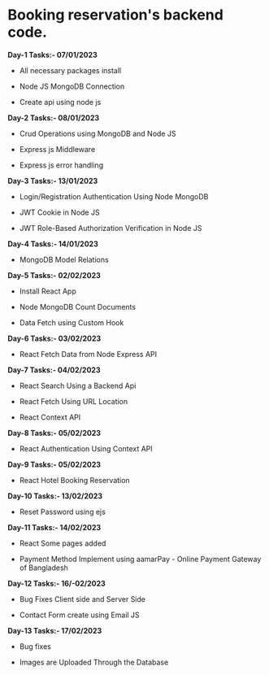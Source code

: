 # Booking reservation's backend code.
**Day-1 Tasks:- 07/01/2023**

- All necessary packages install
* Node JS MongoDB Connection
+ Create api using node js

**Day-2 Tasks:- 08/01/2023**

- Crud Operations using MongoDB and Node JS
* Express js Middleware
+ Express js error handling

**Day-3 Tasks:- 13/01/2023**

- Login/Registration Authentication Using Node MongoDB
* JWT Cookie in Node JS
+ JWT Role-Based Authorization Verification in Node JS

**Day-4 Tasks:- 14/01/2023**

- MongoDB Model Relations

**Day-5 Tasks:- 02/02/2023**

- Install React App
* Node MongoDB Count Documents
- Data Fetch using Custom Hook

**Day-6 Tasks:- 03/02/2023**

- React Fetch Data from Node Express API

**Day-7 Tasks:- 04/02/2023**

- React Search Using a Backend Api
* React Fetch Using URL Location
- React Context API

**Day-8 Tasks:- 05/02/2023**

- React  Authentication Using Context API

**Day-9 Tasks:- 05/02/2023**

- React Hotel Booking Reservation

**Day-10 Tasks:- 13/02/2023**

- Reset Password using ejs

**Day-11 Tasks:- 14/02/2023**

- React Some pages added
* Payment Method Implement using aamarPay - Online Payment Gateway of Bangladesh

**Day-12 Tasks:- 16/-02/2023**

- Bug Fixes Client side and Server Side
* Contact Form create using Email JS

**Day-13 Tasks:- 17/02/2023**

- Bug fixes
* Images are Uploaded Through the Database